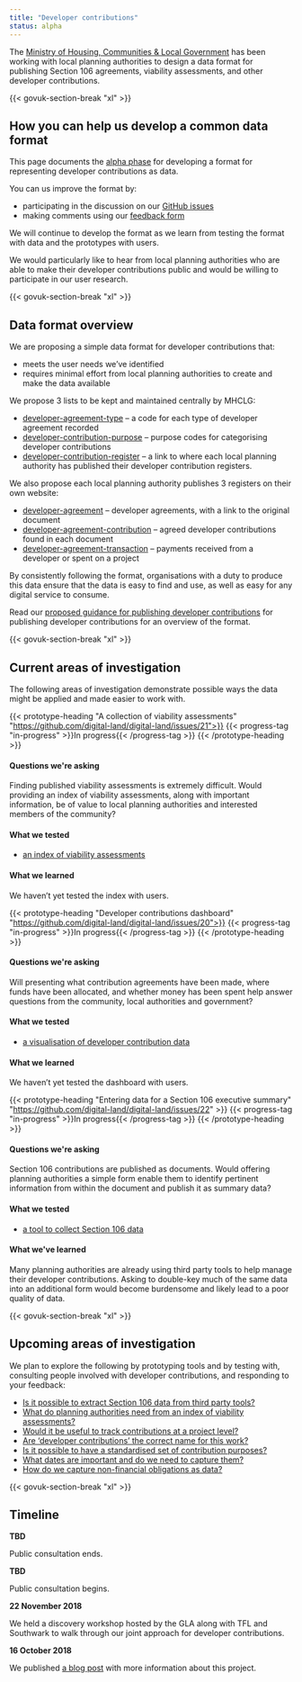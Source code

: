 ```yaml
---
title: "Developer contributions"
status: alpha
---
```


The [Ministry of Housing, Communities & Local Government](https://www.gov.uk/government/organisations/ministry-of-housing-communities-and-local-government) has been working with local planning authorities to design a data format for publishing Section 106 agreements, viability assessments, and other developer contributions.

{{< govuk-section-break "xl" >}}

## How you can help us develop a common data format

This page documents the [alpha phase](https://www.gov.uk/service-manual/agile-delivery/how-the-alpha-phase-works) for developing a format for representing developer contributions as data.

You can us improve the format by:

* participating in the discussion on our [GitHub issues](https://github.com/digital-land/digital-land/issues?q=is%3Aissue+is%3Aopen+label%3Adeveloper-contributions)
* making comments using our [feedback form](https://docs.google.com/forms/d/1pvblp8l4ODFmv91yyktArGaiskVnJgFcWDCYBBRgc2A/edit)

We will continue to develop the format as we learn from testing the format with data and the prototypes with users.

We would particularly like to hear from local planning authorities who are able to make their developer contributions public and would be willing to participate in our user research.

{{< govuk-section-break "xl" >}}

## Data format overview

We are proposing a simple data format for developer contributions that:

* meets the user needs we’ve identified 
* requires minimal effort from local planning authorities to create and make the data available

We propose 3 lists to be kept and maintained centrally by MHCLG:

* [developer-agreement-type](https://github.com/communitiesuk/digital-land-collector/blob/master/etc/developer-contributions/developer-agreement-type.csv)
– a code for each type of developer agreement recorded
* [developer-contribution-purpose](https://github.com/communitiesuk/digital-land-collector/blob/master/etc/developer-contributions/developer-contribution-purpose.csv)
– purpose codes for categorising developer contributions
* [developer-contribution-register](https://github.com/communitiesuk/digital-land-collector/blob/master/etc/developer-contributions/developer-contribution-register.csv)
– a link to where each local planning authority has published their developer contribution registers.

We also propose each local planning authority publishes 3 registers on their own website:

* [developer-agreement](https://github.com/communitiesuk/digital-land-collector/blob/master/etc/developer-contributions/developer-agreement.csv)
– developer agreements, with a link to the original document
* [developer-agreement-contribution](https://github.com/communitiesuk/digital-land-collector/blob/master/etc/developer-contributions/developer-agreement-contribution.csv)
– agreed developer contributions found in each document
* [developer-agreement-transaction](https://github.com/communitiesuk/digital-land-collector/blob/master/etc/developer-contributions/developer-agreement-transaction.csv)
– payments received from a developer or spent on a project

By consistently following the format, organisations with a duty to produce this data ensure that the data is easy to find and use, as well as easy for any digital service to consume.

Read our [proposed guidance for publishing developer contributions](https://digital-land.github.io/guidance/developer-contributions/) for publishing developer contributions for an overview of the format.

{{< govuk-section-break "xl" >}}

## Current areas of investigation

The following areas of investigation demonstrate possible ways the data might be applied and made easier to work with.

{{< prototype-heading "A collection of viability assessments" "https://github.com/digital-land/digital-land/issues/21">}}
  {{< progress-tag "in-progress" >}}In progress{{< /progress-tag >}}
{{< /prototype-heading >}}

#### Questions we're asking

Finding published viability assessments is extremely difficult. Would providing an index of viability assessments, along with important information, be of value to local planning authorities and interested members of the community?

#### What we tested

* [an index of viability assessments](https://section-106-prototype.cloudapps.digital/viability/)

#### What we learned

We haven’t yet tested the index with users.

{{< prototype-heading "Developer contributions dashboard" "https://github.com/digital-land/digital-land/issues/20">}}
  {{< progress-tag "in-progress" >}}In progress{{< /progress-tag >}}
{{< /prototype-heading >}}

#### Questions we're asking

Will presenting what contribution agreements have been made, where funds have been allocated, and whether money has been spent help answer questions from the community, local authorities and government?

#### What we tested

* [a visualisation of developer contribution data](https://section-106-prototype.cloudapps.digital/developer-contributions/section106-wide)

#### What we learned

We haven’t yet tested the dashboard with users.


{{< prototype-heading "Entering data for a Section 106 executive summary" "https://github.com/digital-land/digital-land/issues/22" >}}
  {{< progress-tag "in-progress" >}}In progress{{< /progress-tag >}}
{{< /prototype-heading >}}

#### Questions we're asking

Section 106 contributions are published as documents. Would offering planning authorities a simple form enable them to identify pertinent information from within the document and publish it as summary data?

#### What we tested

* [a tool to collect Section 106 data](https://section-106-prototype.cloudapps.digital/create-section106)

#### What we've learned

Many planning authorities are already using third party tools to help manage their developer contributions. Asking to double-key much of the same data into an additional form would become burdensome and likely lead to a poor quality of data.

{{< govuk-section-break "xl" >}}

## Upcoming areas of investigation

We plan to explore the following by prototyping tools and by testing with, consulting people involved with developer contributions, and responding to your feedback:

* [Is it possible to extract Section 106 data from third party tools?](https://github.com/digital-land/digital-land/issues/23)
* [What do planning authorities need from an index of viability assessments?](https://github.com/digital-land/digital-land/issues/24)
* [Would it be useful to track contributions at a project level?](https://github.com/digital-land/digital-land/issues/25)
* [Are ‘developer contributions’ the correct name for this work?](https://github.com/digital-land/digital-land/issues/28)
* [Is it possible to have a standardised set of contribution purposes?](https://github.com/digital-land/digital-land/issues/26)
* [What dates are important and do we need to capture them?](https://github.com/digital-land/digital-land/issues/27)
* [How do we capture non-financial obligations as data?](https://github.com/digital-land/digital-land/issues/29)

{{< govuk-section-break "xl" >}}

## Timeline

**TBD**

Public consultation ends.

**TBD**

Public consultation begins.

**22 November 2018**

We held a discovery workshop hosted by the GLA along with TFL and Southwark to walk through our joint approach for developer contributions.

**16 October 2018**

We published [a blog post](https://mhclgdigital.blog.gov.uk/2018/10/16/making-developer-contributions-open-and-transparent/) with more information about this project.

